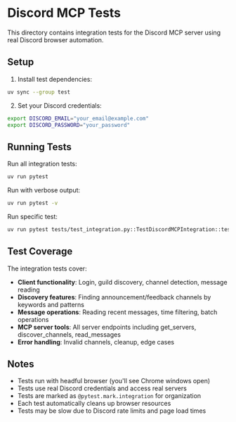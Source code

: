 # Discord MCP Tests

This directory contains integration tests for the Discord MCP server using real Discord browser automation.

## Setup

1. Install test dependencies:
```bash
uv sync --group test
```

2. Set your Discord credentials:
```bash
export DISCORD_EMAIL="your_email@example.com"
export DISCORD_PASSWORD="your_password"
```

## Running Tests

Run all integration tests:
```bash
uv run pytest
```

Run with verbose output:
```bash
uv run pytest -v
```

Run specific test:
```bash
uv run pytest tests/test_integration.py::TestDiscordMCPIntegration::test_client_login_and_guilds
```

## Test Coverage

The integration tests cover:

- **Client functionality**: Login, guild discovery, channel detection, message reading
- **Discovery features**: Finding announcement/feedback channels by keywords and patterns
- **Message operations**: Reading recent messages, time filtering, batch operations
- **MCP server tools**: All server endpoints including get_servers, discover_channels, read_messages
- **Error handling**: Invalid channels, cleanup, edge cases

## Notes

- Tests run with headful browser (you'll see Chrome windows open)
- Tests use real Discord credentials and access real servers
- Tests are marked as `@pytest.mark.integration` for organization
- Each test automatically cleans up browser resources
- Tests may be slow due to Discord rate limits and page load times
